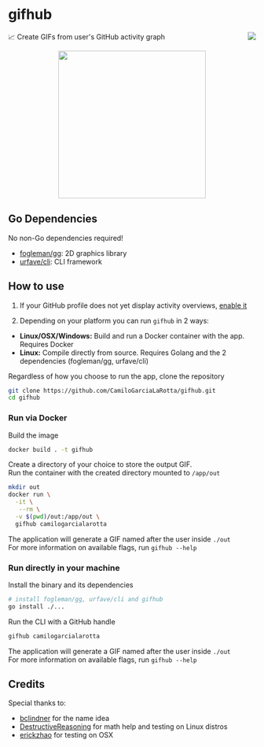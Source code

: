 # gifhub 
:chart_with_upwards_trend: Create GIFs from user's GitHub activity graph <a href="https://goreportcard.com/report/github.com/camilogarcialarotta/gifhub"><img align="right" src="https://goreportcard.com/badge/github.com/camilogarcialarotta/gifhub"></a>

<p align="center">
<img src="https://i.imgur.com/lbsTxaV.gif" width="300">
</p>

## Go Dependencies
No non-Go dependencies required!
- [fogleman/gg](https://github.com/fogleman/gg): 2D graphics library
- [urfave/cli](https://github.com/urfave/cli): CLI framework

## How to use
1. If your GitHub profile does not yet display activity overviews, [enable it](https://github.blog/changelog/2018-08-24-profile-activity-overview/)

2. Depending on your platform you can run `gifhub` in 2 ways:
- **Linux/OSX/Windows:** Build and run a Docker container with the app. Requires Docker
- **Linux:** Compile directly from source. Requires Golang and the 2 dependencies (fogleman/gg, urfave/cli)

Regardless of how you choose to run the app, clone the repository
  ```bash
  git clone https://github.com/CamiloGarciaLaRotta/gifhub.git
  cd gifhub
  ``` 

### Run via Docker
Build the image
```bash
docker build . -t gifhub
```

Create a directory of your choice to store the output GIF.  
Run the container with the created directory mounted to `/app/out`
```bash
mkdir out
docker run \
  -it \
   --rm \
  -v $(pwd)/out:/app/out \
  gifhub camilogarcialarotta
```

The application will generate a GIF named after the user inside `./out`  
For more information on available flags, run `gifhub --help`

### Run directly in your machine
Install the binary and its dependencies
```bash
# install fogleman/gg, urfave/cli and gifhub
go install ./...
```

Run the CLI with a GitHub handle
```bash
gifhub camilogarcialarotta
```

The application will generate a GIF named after the user inside `./out`  
For more information on available flags, run `gifhub --help`


## Credits
Special thanks to:
 - [bclindner](https://github.com/bclindner) for the name idea
 - [DestructiveReasoning](https://github.com/DestructiveReasoning) for math help and testing on Linux distros
 - [erickzhao](https://github.com/erickzhao) for testing on OSX
